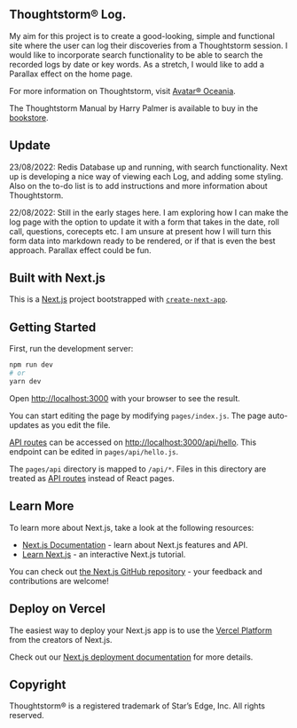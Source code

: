 ## Thoughtstorm® Log.

My aim for this project is to create a good-looking, simple and functional site where the user can log their discoveries from a Thoughtstorm session.
I would like to incorporate search functionality to be able to search the recorded logs by date or key words.
As a stretch, I would like to add a Parallax effect on the home page.

For more information on Thoughtstorm, visit [Avatar® Oceania](https://www.avataroceania.com/thoughtstorm/).

The Thoughtstorm Manual by Harry Palmer is available to buy in the [bookstore](https://www.avataroceania.com/shop/thoughtstorm-manual/).

## Update
23/08/2022: Redis Database up and running, with search functionality. Next up is developing a nice way of viewing each Log, and adding some styling. Also on the to-do list is to add instructions and more information about Thoughtstorm.

22/08/2022: Still in the early stages here. I am exploring how I can make the log page with the option to update it with
a form that takes in the date, roll call, questions, corecepts etc. I am unsure at present how I will turn this form data into markdown ready to be rendered, or if that is even the best approach. Parallax effect could be fun.


## Built with Next.js

This is a [Next.js](https://nextjs.org/) project bootstrapped with [`create-next-app`](https://github.com/vercel/next.js/tree/canary/packages/create-next-app).

## Getting Started

First, run the development server:

```bash
npm run dev
# or
yarn dev
```

Open [http://localhost:3000](http://localhost:3000) with your browser to see the result.

You can start editing the page by modifying `pages/index.js`. The page auto-updates as you edit the file.

[API routes](https://nextjs.org/docs/api-routes/introduction) can be accessed on [http://localhost:3000/api/hello](http://localhost:3000/api/hello). This endpoint can be edited in `pages/api/hello.js`.

The `pages/api` directory is mapped to `/api/*`. Files in this directory are treated as [API routes](https://nextjs.org/docs/api-routes/introduction) instead of React pages.

## Learn More

To learn more about Next.js, take a look at the following resources:

- [Next.js Documentation](https://nextjs.org/docs) - learn about Next.js features and API.
- [Learn Next.js](https://nextjs.org/learn) - an interactive Next.js tutorial.

You can check out [the Next.js GitHub repository](https://github.com/vercel/next.js/) - your feedback and contributions are welcome!

## Deploy on Vercel

The easiest way to deploy your Next.js app is to use the [Vercel Platform](https://vercel.com/new?utm_medium=default-template&filter=next.js&utm_source=create-next-app&utm_campaign=create-next-app-readme) from the creators of Next.js.

Check out our [Next.js deployment documentation](https://nextjs.org/docs/deployment) for more details.

## Copyright

Thoughtstorm® is a registered trademark of Star’s Edge, Inc. All rights reserved.
